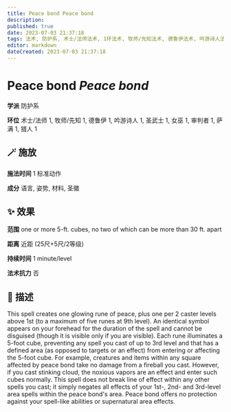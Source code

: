 ```yaml
---
title: Peace bond Peace bond
description: 
published: true
date: 2023-07-03 21:37:18
tags: 法术, 防护系, 术士/法师法术, 1环法术, 牧师/先知法术, 德鲁伊法术, 吟游诗人法术, 圣武士法术, 女巫法术, 审判者法术, 萨满法术, 猎人法术
editor: markdown
dateCreated: 2023-07-03 21:37:18
---
```


# **Peace bond** *Peace bond*

**学派** 防护系 

**环位** 术士/法师 1, 牧师/先知 1, 德鲁伊 1, 吟游诗人 1, 圣武士 1, 女巫 1, 审判者 1, 萨满 1, 猎人 1

## 🪄 施放

**施法时间** 1 标准动作

**成分** 语言, 姿势, 材料, 圣徽

## ✨ 效果  

**范围** one or more 5-ft. cubes, no two of which can be more than 30 ft. apart

**距离** 近距 (25尺+5尺/2等级)  

**持续时间** 1 minute/level 

**法术抗力** 否

## 📖 描述

This spell creates one glowing rune of peace, plus one per 2 caster levels above 1st (to a maximum of five runes at 9th level). An identical symbol appears on your forehead  for the duration of the spell and cannot be disguised (though it is visible only if you are visible). Each rune illuminates a 5-foot cube, preventing any spell you cast of up to 3rd level and that has a defined area (as opposed to targets or an effect) from entering or affecting the 5-foot cube. For example, creatures and items within any square affected by peace bond take no damage from a fireball you cast. However, if you cast stinking cloud, the noxious vapors are an effect and enter such cubes normally. This spell does not break line of effect within any other spells you cast; it simply negates all effects of your 1st-, 2nd- and 3rd-level area spells within the peace bond's area. Peace bond offers no protection against your spell-like abilities or supernatural area effects.
    